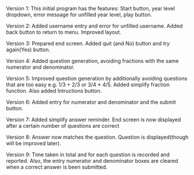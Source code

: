 Version 1:
This initial program has the features: Start button, year level dropdown, error message for unfilled year level, play button.

Version 2:
Added username entry and error for unfilled username. Added back button to return to menu. Improved layout.

Version 3:
Prepared end screen. Added quit (and No) button and try again(Yes) button.

Version 4:
Added question generation, avoiding fractions with the same numerator and denominator.

Version 5:
Improved question generation by additionally avoiding questions that are too easy e.g. 1/3 + 2/3 or 3/4 * 4/5. Added simplify fraction function. Also added Intructions button.

Version 6:
Added entry for numerator and denominator and the submit button.

Version 7:
Added simplify answer reminder. End screen is now displayed after a certain number of questions are correct

Version 8:
Answer now matches the question. Question is displayed(though will be improved later).

Version 9:
Time taken in total and for each question is recorded and reported. Also, the entry numerator and denominator boxes are cleared when a correct answer is been submitted.
